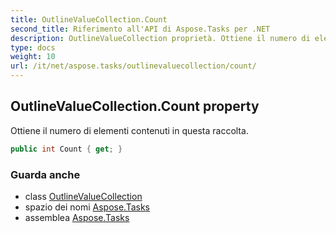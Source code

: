 ```yaml
---
title: OutlineValueCollection.Count
second_title: Riferimento all'API di Aspose.Tasks per .NET
description: OutlineValueCollection proprietà. Ottiene il numero di elementi contenuti in questa raccolta.
type: docs
weight: 10
url: /it/net/aspose.tasks/outlinevaluecollection/count/
---
```

## OutlineValueCollection.Count property

Ottiene il numero di elementi contenuti in questa raccolta.

```csharp
public int Count { get; }
```

### Guarda anche

* class [OutlineValueCollection](../)
* spazio dei nomi [Aspose.Tasks](../../outlinevaluecollection/)
* assemblea [Aspose.Tasks](../../../)


